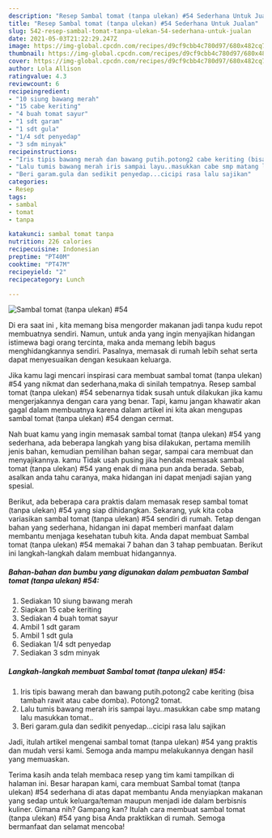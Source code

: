 ```yaml
---
description: "Resep Sambal tomat (tanpa ulekan) #54 Sederhana Untuk Jualan"
title: "Resep Sambal tomat (tanpa ulekan) #54 Sederhana Untuk Jualan"
slug: 542-resep-sambal-tomat-tanpa-ulekan-54-sederhana-untuk-jualan
date: 2021-05-03T21:22:29.247Z
image: https://img-global.cpcdn.com/recipes/d9cf9cbb4c780d97/680x482cq70/sambal-tomat-tanpa-ulekan-54-foto-resep-utama.jpg
thumbnail: https://img-global.cpcdn.com/recipes/d9cf9cbb4c780d97/680x482cq70/sambal-tomat-tanpa-ulekan-54-foto-resep-utama.jpg
cover: https://img-global.cpcdn.com/recipes/d9cf9cbb4c780d97/680x482cq70/sambal-tomat-tanpa-ulekan-54-foto-resep-utama.jpg
author: Lola Allison
ratingvalue: 4.3
reviewcount: 6
recipeingredient:
- "10 siung bawang merah"
- "15 cabe keriting"
- "4 buah tomat sayur"
- "1 sdt garam"
- "1 sdt gula"
- "1/4 sdt penyedap"
- "3 sdm minyak"
recipeinstructions:
- "Iris tipis bawang merah dan bawang putih.potong2 cabe keriting (bisa tambah rawit atau cabe domba). Potong2 tomat."
- "Lalu tumis bawang merah iris sampai layu..masukkan cabe smp matang lalu masukkan tomat.."
- "Beri garam.gula dan sedikit penyedap...cicipi rasa lalu sajikan"
categories:
- Resep
tags:
- sambal
- tomat
- tanpa

katakunci: sambal tomat tanpa 
nutrition: 226 calories
recipecuisine: Indonesian
preptime: "PT40M"
cooktime: "PT47M"
recipeyield: "2"
recipecategory: Lunch

---
```



![Sambal tomat (tanpa ulekan) #54](https://img-global.cpcdn.com/recipes/d9cf9cbb4c780d97/680x482cq70/sambal-tomat-tanpa-ulekan-54-foto-resep-utama.jpg)

Di era  saat ini , kita memang bisa mengorder makanan jadi tanpa kudu repot membuatnya sendiri. Namun, untuk anda yang ingin menyajikan hidangan istimewa bagi orang tercinta, maka anda memang lebih bagus menghidangkannya sendiri. Pasalnya, memasak di rumah lebih sehat serta dapat menyesuaikan dengan kesukaan keluarga.

Jika kamu lagi mencari inspirasi cara membuat sambal tomat (tanpa ulekan) #54 yang nikmat dan sederhana,maka di sinilah tempatnya. Resep sambal tomat (tanpa ulekan) #54  sebenarnya tidak susah untuk dilakukan jika kamu mengerjakannya dengan cara yang benar. Tapi, kamu jangan khawatir akan gagal dalam membuatnya 
karena dalam artikel ini kita akan mengupas sambal tomat (tanpa ulekan) #54 dengan cermat.  



Nah buat kamu yang ingin memasak sambal tomat (tanpa ulekan) #54 yang sederhana, ada beberapa langkah yang bisa dilakukan, pertama memilih jenis bahan, kemudian pemilihan bahan segar, sampai cara membuat dan menyajikannya. kamu Tidak usah pusing jika hendak memasak sambal tomat (tanpa ulekan) #54 yang enak di mana pun anda berada. Sebab, asalkan anda  tahu caranya, maka hidangan ini dapat menjadi sajian yang spesial.

Berikut, ada beberapa cara praktis  dalam memasak resep sambal tomat (tanpa ulekan) #54 yang siap dihidangkan. Sekarang, yuk kita coba variasikan sambal tomat (tanpa ulekan) #54 sendiri di rumah. Tetap dengan bahan yang sederhana, hidangan ini dapat memberi manfaat dalam membantu menjaga kesehatan tubuh kita. Anda dapat membuat Sambal tomat (tanpa ulekan) #54 memakai 7 bahan dan 3 tahap pembuatan. Berikut ini langkah-langkah dalam membuat hidangannya.

<!--inarticleads1-->

##### Bahan-bahan dan bumbu yang digunakan dalam pembuatan Sambal tomat (tanpa ulekan) #54:

1. Sediakan 10 siung bawang merah
1. Siapkan 15 cabe keriting
1. Sediakan 4 buah tomat sayur
1. Ambil 1 sdt garam
1. Ambil 1 sdt gula
1. Sediakan 1/4 sdt penyedap
1. Sediakan 3 sdm minyak




<!--inarticleads2-->

##### Langkah-langkah membuat Sambal tomat (tanpa ulekan) #54:

1. Iris tipis bawang merah dan bawang putih.potong2 cabe keriting (bisa tambah rawit atau cabe domba). Potong2 tomat.
1. Lalu tumis bawang merah iris sampai layu..masukkan cabe smp matang lalu masukkan tomat..
1. Beri garam.gula dan sedikit penyedap...cicipi rasa lalu sajikan




Jadi, itulah artikel mengenai  sambal tomat (tanpa ulekan) #54  yang praktis dan mudah versi kami. Semoga anda mampu melakukannya dengan hasil yang memuaskan. 

Terima kasih anda telah membaca resep yang tim kami tampilkan di halaman ini. Besar harapan kami, cara membuat  Sambal tomat (tanpa ulekan) #54 sederhana di atas dapat membantu Anda menyiapkan makanan yang sedap untuk keluarga/teman maupun menjadi ide dalam berbisnis kuliner. Gimana nih? Gampang kan? Itulah cara membuat sambal tomat (tanpa ulekan) #54 yang bisa Anda praktikkan di rumah. Semoga bermanfaat dan selamat mencoba!

